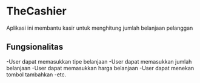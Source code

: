 # TheCashier
Aplikasi ini membantu kasir untuk menghitung jumlah belanjaan pelanggan

## Fungsionalitas
-User dapat memasukkan tipe belanjaan
-User dapat memasukkan jumlah belanjaan
-User dapat memasukkan harga belanjaan
-User dapat menekan tombol tambahkan
-etc.

##
